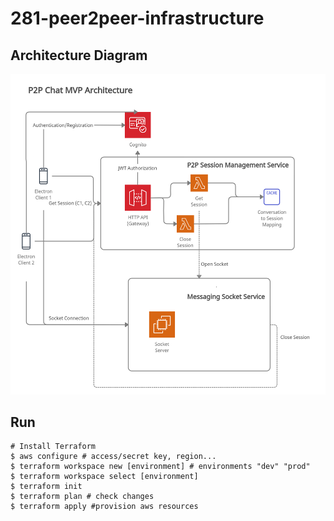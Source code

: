 # 281-peer2peer-infrastructure

## Architecture Diagram
![Diagram V1](./diagrams/281p2-InfrastructureDiagramV1.jpg "V1")

## Run
```
# Install Terraform
$ aws configure # access/secret key, region...
$ terraform workspace new [environment] # environments "dev" "prod"
$ terraform workspace select [environment]
$ terraform init
$ terraform plan # check changes
$ terraform apply #provision aws resources
```